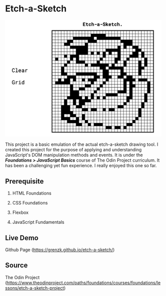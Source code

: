 # Etch-a-Sketch

![sketch](./images/etch-a-sketch.png)

This project is a basic emulation of the actual etch-a-sketch drawing tool. I created this project for the purpose of applying and understanding JavaScript's DOM manipulation methods and events. It is under the **_Foundations > JavaScript Basics_** course of The Odin Project curriculum. It has been a challenging yet fun experience. I really enjoyed this one so far.

## Prerequisite

1. HTML Foundations

2. CSS Foundations

3. Flexbox

4. JavaScript Fundamentals

## Live Demo

Github Page (https://grenzk.github.io/etch-a-sketch/)

## Source

The Odin Project (https://www.theodinproject.com/paths/foundations/courses/foundations/lessons/etch-a-sketch-project)
